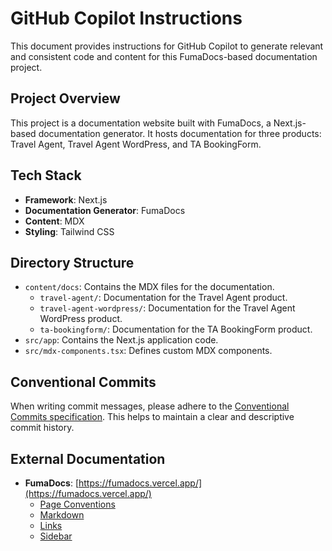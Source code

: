 # GitHub Copilot Instructions

This document provides instructions for GitHub Copilot to generate relevant and consistent code and content for this FumaDocs-based documentation project.

## Project Overview

This project is a documentation website built with FumaDocs, a Next.js-based documentation generator. It hosts documentation for three products: Travel Agent, Travel Agent WordPress, and TA BookingForm.

## Tech Stack

- **Framework**: Next.js
- **Documentation Generator**: FumaDocs
- **Content**: MDX
- **Styling**: Tailwind CSS

## Directory Structure

- `content/docs`: Contains the MDX files for the documentation.
  - `travel-agent/`: Documentation for the Travel Agent product.
  - `travel-agent-wordpress/`: Documentation for the Travel Agent WordPress product.
  - `ta-bookingform/`: Documentation for the TA BookingForm product.
- `src/app`: Contains the Next.js application code.
- `src/mdx-components.tsx`: Defines custom MDX components.

## Conventional Commits

When writing commit messages, please adhere to the [Conventional Commits specification](https://www.conventionalcommits.org/en/v1.0.0/). This helps to maintain a clear and descriptive commit history.


## External Documentation

- **FumaDocs**: [https://fumadocs.vercel.app/](https://fumadocs.vercel.app/)
  - [Page Conventions](https://fumadocs.dev/docs/ui/page-conventions)
  - [Markdown](https://fumadocs.dev/docs/ui/markdown)
  - [Links](https://fumadocs.dev/docs/ui/navigation/links)
  - [Sidebar](https://fumadocs.dev/docs/ui/navigation/sidebar)
